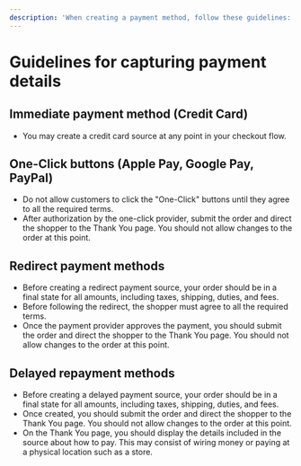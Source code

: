 ```yaml
---
description: 'When creating a payment method, follow these guidelines:'
---
```


# Guidelines for capturing payment details

## **Immediate payment method (Credit Card)**

* You may create a credit card source at any point in your checkout flow.

## **One-Click buttons (Apple Pay, Google Pay, PayPal)**

* Do not allow customers to click the "One-Click" buttons until they agree to all the required terms.
* After authorization by the one-click provider, submit the order and direct the shopper to the Thank You page. You should not allow changes to the order at this point.

## **Redirect payment methods**

* Before creating a redirect payment source, your order should be in a final state for all amounts, including taxes, shipping, duties, and fees.
* Before following the redirect, the shopper must agree to all the required terms.
* Once the payment provider approves the payment, you should submit the order and direct the shopper to the Thank You page. You should not allow changes to the order at this point.

## **Delayed repayment methods**

* Before creating a delayed payment source, your order should be in a final state for all amounts, including taxes, shipping, duties, and fees.
* Once created, you should submit the order and direct the shopper to the Thank You page. You should not allow changes to the order at this point.
* On the Thank You page, you should display the details included in the source about how to pay. This may consist of wiring money or paying at a physical location such as a store.


